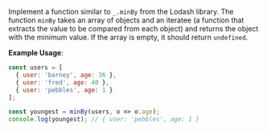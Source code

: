 Implement a function similar to `_.minBy` from the Lodash library. The function `minBy` takes an array of objects and an iteratee (a function that extracts the value to be compared from each object) and returns the object with the minimum value. If the array is empty, it should return `undefined`.

**Example Usage**:
```js
const users = [
  { user: 'barney', age: 36 },
  { user: 'fred', age: 40 },
  { user: 'pebbles', age: 1 }
];

const youngest = minBy(users, o => o.age);
console.log(youngest); // { user: 'pebbles', age: 1 }
```
